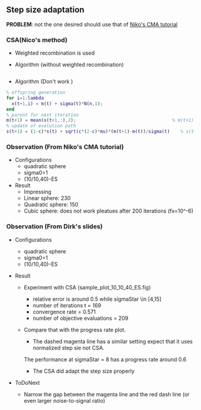 ## Step size adaptation


**PROBLEM**: not the one desired should use that of [Niko's CMA tutorial](http://www.cmap.polytechnique.fr/~nikolaus.hansen/handout2006.pdf) 


### CSA(Nico's method)

- Weighted recombination is used 




- Algorithm (without weighted recombination)
```matlab

```


- Algorithm (Don't work )


```matlab
% offspring generation
for i=1:lambda
  x(t+1,i) = m(t) + sigma(t)*N(n,1);
end
% parent for next iteration
m(t+1) = mean(x(t+1,:),2);                                    % m(t+1) = m(t) + mean(x(t+1,:)-m(t),2); 
% update of evolution path 
s(t+1) = (1-c)*s(t) + sqrt(c*(2-c)*mu)*(m(t+1)-m(t))/sigma(t)    % s(t+1) = (1-c)*s(t) + sqrt(c*(2-c)*mu)*z; where z is the mean of mu randn(n,1)


```

### Observation (From Niko's CMA tutorial)
- Configurations
    - quadratic sphere
    - sigma0=1
    - (10/10,40)-ES
- Result   
    - Impressing
    - Linear sphere: 230  
    - Quadratic sphere: 150 
    - Cubic sphere: does not work pleatues after 200 iterations (fx=10^-6)


### Observation (From Dirk's slides)

- Configurations
    - quadratic sphere
    - sigma0=1
    - (10/10,40)-ES
- Result    
  - Experiment with CSA (sample_plot_10_10_40_ES.fig)
    - relative error is around 0.5 while sigmaStar \in [4,15] 
    - number of iterations t = 169
    - convergence rate = 0.571
    - number of objective evaluations = 209

  - Compare that with the progress rate plot.
      - The dashed magenta line has a similar setting expect that it uses normalized step sie not CSA. 

      The performance at sigmaStar = 8 has a progress rate around 0.6 
      - The CSA did adapt the step size properly

- ToDoNext
  
  - Narrow the gap between the magenta line and the red dash line (or even larger noise-to-signal ratio)
